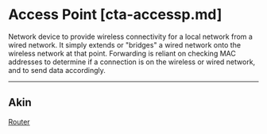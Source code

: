 # Access Point [cta-accessp.md]

Network device to provide wireless connectivity for a local network from a wired
network. It simply extends or "bridges" a wired network onto the wireless
network at that point. Forwarding is reliant on checking MAC addresses to
determine if a connection is on the wireless or wired network, and to send data
accordingly.

---

## Akin
[Router](cta-router.md)
